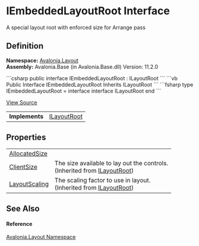 # IEmbeddedLayoutRoot Interface


A special layout root with enforced size for Arrange pass



## Definition
**Namespace:** <a href="N_Avalonia_Layout">Avalonia.Layout</a>  
**Assembly:** Avalonia.Base (in Avalonia.Base.dll) Version: 11.2.0

<Tabs groupId="api-code-preview">
<TabItem value="csharp" label="C#">
```csharp
public interface IEmbeddedLayoutRoot : ILayoutRoot
```
</TabItem>
<TabItem value="vb" label="VB">
```vb
Public Interface IEmbeddedLayoutRoot
	Inherits ILayoutRoot
```
</TabItem>
<TabItem value="fsharp" label="F#">
```fsharp
type IEmbeddedLayoutRoot = 
    interface
        interface ILayoutRoot
    end
```
</TabItem>
</Tabs>



<a href="https://github.com/AvaloniaUI/Avalonia/tree/master/src/Avalonia.Base/Layout/IEmbeddedLayoutRoot.cs" title="View the source code">View Source</a>

<table>
<tr><td><strong>Implements</strong></td><td><a href="T_Avalonia_Layout_ILayoutRoot">ILayoutRoot</a></td></tr>
</table>



## Properties
<table>
<tr>
<td><a href="P_Avalonia_Layout_IEmbeddedLayoutRoot_AllocatedSize">AllocatedSize</a></td>
<td> </td>
</tr>
<tr>
<td><a href="P_Avalonia_Layout_ILayoutRoot_ClientSize">ClientSize</a></td>
<td>The size available to lay out the controls.<br />(Inherited from <a href="T_Avalonia_Layout_ILayoutRoot">ILayoutRoot</a>)</td>
</tr>
<tr>
<td><a href="P_Avalonia_Layout_ILayoutRoot_LayoutScaling">LayoutScaling</a></td>
<td>The scaling factor to use in layout.<br />(Inherited from <a href="T_Avalonia_Layout_ILayoutRoot">ILayoutRoot</a>)</td>
</tr>
</table>

## See Also


#### Reference
<a href="N_Avalonia_Layout">Avalonia.Layout Namespace</a>  

